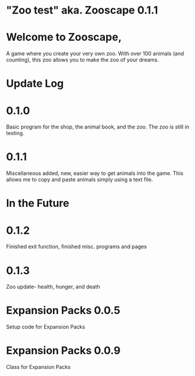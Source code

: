 # "Zoo test" aka. Zooscape 0.1.1


# Welcome to Zooscape, 
A game where you create your very own zoo. With over 100 animals (and counting), this zoo allows you to make the zoo of your dreams. 

# Update Log
  # 0.1.0
  Basic program for the shop, the animal book, and the zoo. The zoo is still in testing. 

  # 0.1.1
  Miscellaneous added, new, easier way to get animals into the game. This allows me to copy and paste animals simply using a text file.

# In the Future
  # 0.1.2
  Finished exit function, finished misc. programs and pages

  # 0.1.3
  Zoo update- health, hunger, and death

  # Expansion Packs 0.0.5
  Setup code for Expansion Packs

  # Expansion Packs 0.0.9
  Class for Expansion Packs
